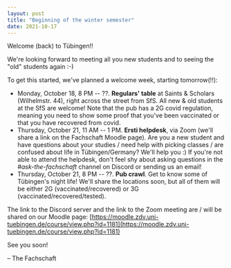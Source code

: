 ```yaml
---
layout: post
title: "Beginning of the winter semester"
date: 2021-10-17
---
```


Welcome (back) to Tübingen!!

We're looking forward to meeting all you new students and to seeing the "old" students again :-)

To get this started, we've planned a welcome week, starting tomorrow(!!):

- Monday, October 18, 8 PM -- ??. **Regulars' table** at Saints & Scholars (Wilhelmstr. 44), right across the street from SfS. All new & old students at the SfS are welcome! Note that the pub has a 2G covid regulation, meaning you need to show some proof that you've been vaccinated or that you have recovered from covid.
- Thursday, October 21, 11 AM -- 1 PM. **Ersti helpdesk**, via Zoom (we'll share a link on the Fachschaft Moodle page). Are you a new student and have questions about your studies / need help with picking classes / are confused about life in Tübingen/Germany? We'll help you :) If you're not able to attend the helpdesk, don't feel shy about asking questions in the *#ask-the-fachschaft* channel on Discord or sending us an email!
- Thursday, October 21, 8 PM -- ??. **Pub crawl**. Get to know some of Tübingen's night life! We'll share the locations soon, but all of them will be either 2G (vaccinated/recovered) or 3G (vaccinated/recovered/tested).

The link to the Discord server and the link to the Zoom meeting are / will be shared on our Moodle page: [https://moodle.zdv.uni-tuebingen.de/course/view.php?id=1181](https://moodle.zdv.uni-tuebingen.de/course/view.php?id=1181)

See you soon!

– The Fachschaft

